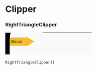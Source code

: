 # Clipper


### RightTriangleClipper
![](right_triangle_clipper.png)

```
RightTriangleClipper()
```